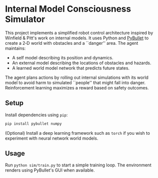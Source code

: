 # Internal Model Consciousness Simulator

This project implements a simplified robot control architecture inspired by Winfield & Pitt's work on internal models.
It uses Python and [PyBullet](https://pybullet.org) to create a 2‑D world with obstacles and a ``danger'' area. The agent
maintains:

- A self model describing its position and dynamics.
- An external model describing the locations of obstacles and hazards.
- A learned world model network that predicts future states.

The agent plans actions by rolling out internal simulations with its world model to
avoid harm to simulated ``people'' that might fall into danger. Reinforcement
learning maximizes a reward based on safety outcomes.

## Setup
Install dependencies using `pip`:

```bash
pip install pybullet numpy
```

(Optional) Install a deep learning framework such as `torch` if you wish to
experiment with neural network world models.

## Usage
Run `python sim/train.py` to start a simple training loop. The environment
renders using PyBullet's GUI when available.

